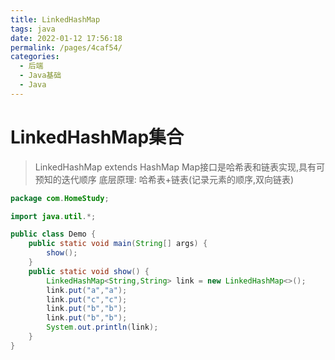 ```yaml
---
title: LinkedHashMap
tags: java
date: 2022-01-12 17:56:18
permalink: /pages/4caf54/
categories: 
  - 后端
  - Java基础
  - Java
---
```

# LinkedHashMap集合
> LinkedHashMap extends HashMap
Map接口是哈希表和链表实现,具有可预知的迭代顺序
底层原理: 哈希表+链表(记录元素的顺序,双向链表)
``` java
package com.HomeStudy;

import java.util.*;

public class Demo {
    public static void main(String[] args) {
        show();
    }
    public static void show() {
        LinkedHashMap<String,String> link = new LinkedHashMap<>();
        link.put("a","a");
        link.put("c","c");
        link.put("b","b");
        link.put("b","b");
        System.out.println(link);
    }
}

```
